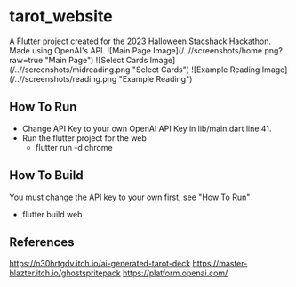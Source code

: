 # tarot_website

A Flutter project created for the 2023 Halloween Stacshack Hackathon. Made using OpenAI's API.
![Main Page Image](/../<branch name>/screenshots/home.png?raw=true "Main Page")
![Select Cards Image](/../<branch name>/screenshots/midreading.png "Select Cards")
![Example Reading Image](/../<branch name>/screenshots/reading.png "Example Reading")

## How To Run

- Change API Key to your own OpenAI API Key in lib/main.dart line 41.
- Run the flutter project for the web
    - flutter run -d chrome

## How To Build

You must change the API key to your own first, see "How To Run"
- flutter build web

## References

https://n30hrtgdv.itch.io/ai-generated-tarot-deck
https://master-blazter.itch.io/ghostspritepack
https://platform.openai.com/ 